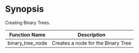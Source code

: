 # Synopsis

Creating Binary Trees.

|Function Name|Description |
|--------------|------------|
|binary_tree_node| Creates a node for the Binary Tree|
